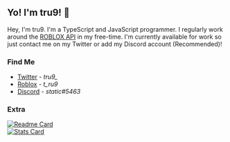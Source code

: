 ## Yo! I'm tru9! 👋

Hey, I'm tru9. I'm a TypeScript and JavaScript programmer. I regularly work around the [ROBLOX API](https://api.roblox.com/docs?useConsolidatedPage=tru) in my free-time.
I'm currently available for work so just contact me on my Twitter or add my Discord account (Recommended)!

### Find Me

- [Twitter](https://twitter.com/tru9_) - _tru9\__
- [Roblox](https://www.roblox.com/users/2434302765/profile) - _t_ru9_
- [Discord](https://discord.com) - _static#5463_

### Extra

[![Readme Card](https://github-readme-stats.vercel.app/api/pin/?username=tru9&repo=denblox&theme=nord)](https://github.com/anuraghazra/github-readme-stats)  
[![Stats Card](https://github-readme-stats.vercel.app/api?username=tru9&show_icons=true&theme=nord)](https://github.com/tru9)
